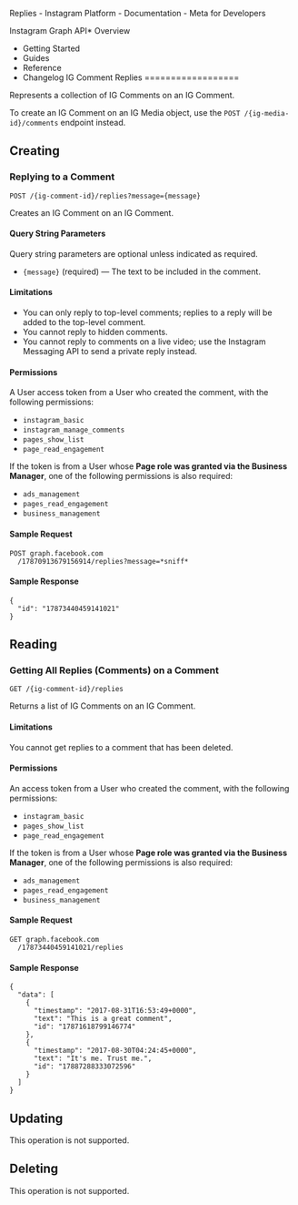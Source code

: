 
Replies - Instagram Platform - Documentation - Meta for Developers









Instagram Graph API* Overview
* Getting Started
* Guides
* Reference
* Changelog
IG Comment Replies
==================


Represents a collection of IG Comments on an IG Comment.


To create an IG Comment on an IG Media object, use the `POST /{ig-media-id}/comments` endpoint instead.


Creating
--------


### Replying to a Comment


`POST /{ig-comment-id}/replies?message={message}`


Creates an IG Comment on an IG Comment.


#### Query String Parameters


Query string parameters are optional unless indicated as required.


* `{message}` (required) — The text to be included in the comment.


#### Limitations


* You can only reply to top-level comments; replies to a reply will be added to the top-level comment.
* You cannot reply to hidden comments.
* You cannot reply to comments on a live video; use the Instagram Messaging API to send a private reply instead.


#### Permissions


A User access token from a User who created the comment, with the following permissions:


* `instagram_basic`
* `instagram_manage_comments`
* `pages_show_list`
* `page_read_engagement`


If the token is from a User whose **Page role was granted via the Business Manager**, one of the following permissions is also required:


* `ads_management`
* `pages_read_engagement`
* `business_management`


#### Sample Request



```
POST graph.facebook.com
  /17870913679156914/replies?message=*sniff*
```
#### Sample Response



```
{
  "id": "17873440459141021"
}
```
Reading
-------


### Getting All Replies (Comments) on a Comment


`GET /{ig-comment-id}/replies`


Returns a list of IG Comments on an IG Comment.


#### Limitations


You cannot get replies to a comment that has been deleted.


#### Permissions


An access token from a User who created the comment, with the following permissions:


* `instagram_basic`
* `pages_show_list`
* `page_read_engagement`


If the token is from a User whose **Page role was granted via the Business Manager**, one of the following permissions is also required:


* `ads_management`
* `pages_read_engagement`
* `business_management`


#### Sample Request



```
GET graph.facebook.com
  /17873440459141021/replies
```
#### Sample Response



```
{
  "data": [
    {
      "timestamp": "2017-08-31T16:53:49+0000",
      "text": "This is a great comment",
      "id": "17871618799146774"
    },
    {
      "timestamp": "2017-08-30T04:24:45+0000",
      "text": "It's me. Trust me.",
      "id": "17887288333072596"
    }
  ]
}
```
Updating
--------


This operation is not supported.


Deleting
--------


This operation is not supported.







































 

